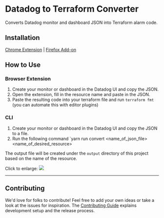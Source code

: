 # Datadog to Terraform Converter

Converts Datadog monitor and dashboard JSON into Terraform alarm code.

## Installation

[Chrome Extension](https://chrome.google.com/webstore/detail/datadog-to-terraform-conv/lafmglpipgongjmbbjngmboifpaodemk) | [Firefox Add-on](https://addons.mozilla.org/en-US/firefox/addon/datadog-to-terraform-converter/)

## How to Use
### Browser Extension
1. Create your monitor or dashboard in the Datadog UI and copy the JSON.
1. Open the extension, fill in the resource name and paste in the JSON.
1. Paste the resulting code into your terraform file and run `terraform fmt` (you can automate this with editor plugins)

### CLI
1. Create your monitor or dashboard in the Datadog UI and copy the JSON to a file.
1. Run the following command `yarn run convert <name_of_json_file> <name_of_desired_resource>

The output file will be created under the `output` directory of this project based on the name of the resource.

Click to enlarge:
![](http://g.recordit.co/Bk7jSES5E7.gif)

---

## Contributing

We'd love for folks to contribute! Feel free to add your own ideas or take a look at the issues for inspiration. The [Contributing Guide](CONTRIBUTING.md) explains development setup and the release process.
